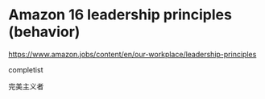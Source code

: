 # Amazon 16 leadership principles (behavior)  
https://www.amazon.jobs/content/en/our-workplace/leadership-principles




completist

完美主义者